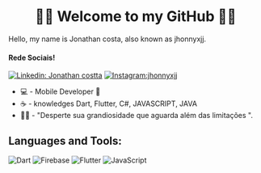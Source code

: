 <h1 align="center">
	🚀📱 Welcome to my GitHub 📱🚀
</h1>

 Hello, my name is Jonathan costa, also known as jhonnyxjj.

#### Rede Sociais!

[![Linkedin: Jonathan costta](https://img.shields.io/badge/-jonathan-blue?style=flat-square&logo=Linkedin&logoColor=white&link=LINK-DO-SEU-LINKEDIN)](https://www.linkedin.com/in/jonathan-martin555/)
[![Instagram:jhonnyxjj](https://img.shields.io/badge/-jhonnyxjj-DF0174?style=flat-square&logo=instagram&logoColor=white&link=LINK-DO-SEU-INSTAGRAM)](https://www.instagram.com/jhonnyxjj/)


- 💻 - Mobile Developer 📱
- ☕ - knowledges Dart, Flutter, C#, JAVASCRIPT, JAVA
- 👨‍💻 - "Desperte sua grandiosidade que aguarda além das limitações ".
    

## **Languages and Tools:**  

![Dart](https://img.shields.io/badge/Dart-0175C2?style=for-the-badge&logo=dart&logoColor=white)
![Firebase](https://img.shields.io/badge/Firebase-F29D0C?style=for-the-badge&logo=firebase&logoColor=white)
![Flutter](https://img.shields.io/badge/Flutter-02569B?style=for-the-badge&logo=flutter&logoColor=white)
![JavaScript]((https://img.shields.io/badge/JavaScript-yellow))

<h1>
</h1>


